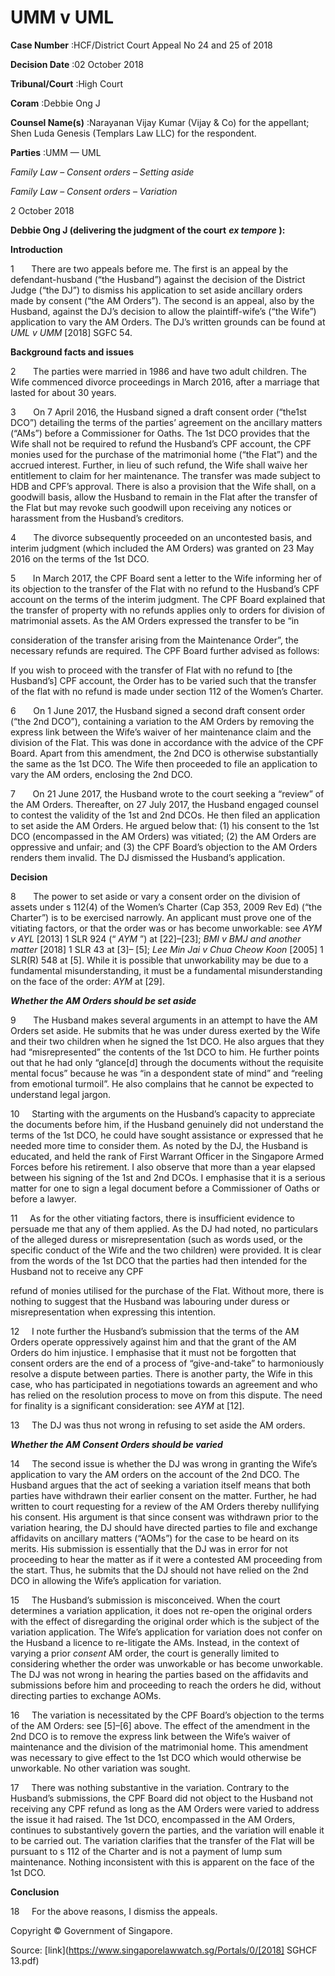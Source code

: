# UMM v UML 



**Case Number** :HCF/District Court Appeal No 24 and 25 of 2018 

**Decision Date** :02 October 2018 

**Tribunal/Court** :High Court 

**Coram** :Debbie Ong J 

**Counsel Name(s)** :Narayanan Vijay Kumar (Vijay & Co) for the appellant; Shen Luda Genesis (Templars Law LLC) for the respondent. 

**Parties** :UMM — UML 

_Family Law_ – _Consent orders_ – _Setting aside_ 

_Family Law_ – _Consent orders_ – _Variation_ 

2 October 2018 

**Debbie Ong J (delivering the judgment of the court** **_ex tempore_** **):** 

**Introduction** 

1       There are two appeals before me. The first is an appeal by the defendant-husband (“the Husband”) against the decision of the District Judge (“the DJ”) to dismiss his application to set aside ancillary orders made by consent (“the AM Orders”). The second is an appeal, also by the Husband, against the DJ’s decision to allow the plaintiff-wife’s (“the Wife”) application to vary the AM Orders. The DJ’s written grounds can be found at _UML v UMM_ [2018] SGFC 54. 

**Background facts and issues** 

2       The parties were married in 1986 and have two adult children. The Wife commenced divorce proceedings in March 2016, after a marriage that lasted for about 30 years. 

3       On 7 April 2016, the Husband signed a draft consent order (“the1st DCO”) detailing the terms of the parties’ agreement on the ancillary matters (“AMs”) before a Commissioner for Oaths. The 1st DCO provides that the Wife shall not be required to refund the Husband’s CPF account, the CPF monies used for the purchase of the matrimonial home (“the Flat”) and the accrued interest. Further, in lieu of such refund, the Wife shall waive her entitlement to claim for her maintenance. The transfer was made subject to HDB and CPF’s approval. There is also a provision that the Wife shall, on a goodwill basis, allow the Husband to remain in the Flat after the transfer of the Flat but may revoke such goodwill upon receiving any notices or harassment from the Husband’s creditors. 

4       The divorce subsequently proceeded on an uncontested basis, and interim judgment (which included the AM Orders) was granted on 23 May 2016 on the terms of the 1st DCO. 

5       In March 2017, the CPF Board sent a letter to the Wife informing her of its objection to the transfer of the Flat with no refund to the Husband’s CPF account on the terms of the interim judgment. The CPF Board explained that the transfer of property with no refunds applies only to orders for division of matrimonial assets. As the AM Orders expressed the transfer to be “in 


consideration of the transfer arising from the Maintenance Order”, the necessary refunds are required. The CPF Board further advised as follows: 

 If you wish to proceed with the transfer of Flat with no refund to [the Husband’s] CPF account, the Order has to be varied such that the transfer of the flat with no refund is made under section 112 of the Women’s Charter. 

6       On 1 June 2017, the Husband signed a second draft consent order (“the 2nd DCO”), containing a variation to the AM Orders by removing the express link between the Wife’s waiver of her maintenance claim and the division of the Flat. This was done in accordance with the advice of the CPF Board. Apart from this amendment, the 2nd DCO is otherwise substantially the same as the 1st DCO. The Wife then proceeded to file an application to vary the AM orders, enclosing the 2nd DCO. 

7       On 21 June 2017, the Husband wrote to the court seeking a “review” of the AM Orders. Thereafter, on 27 July 2017, the Husband engaged counsel to contest the validity of the 1st and 2nd DCOs. He then filed an application to set aside the AM Orders. He argued below that: (1) his consent to the 1st DCO (encompassed in the AM Orders) was vitiated; (2) the AM Orders are oppressive and unfair; and (3) the CPF Board’s objection to the AM Orders renders them invalid. The DJ dismissed the Husband’s application. 

**Decision** 

8       The power to set aside or vary a consent order on the division of assets under s 112(4) of the Women’s Charter (Cap 353, 2009 Rev Ed) (“the Charter”) is to be exercised narrowly. An applicant must prove one of the vitiating factors, or that the order was or has become unworkable: see _AYM v AYL_ <span class="citation">[2013] 1 SLR 924</span> (“ _AYM_ ”) at [22]–[23]; _BMI v BMJ and another matter_ <span class="citation">[2018] 1 SLR 43</span> at [3]– [5]; _Lee Min Jai v Chua Cheow Koon_ <span class="citation">[2005] 1 SLR(R) 548</span> at [5]. While it is possible that unworkability may be due to a fundamental misunderstanding, it must be a fundamental misunderstanding on the face of the order: _AYM_ at [29]. 

**_Whether the AM Orders should be set aside_** 

9       The Husband makes several arguments in an attempt to have the AM Orders set aside. He submits that he was under duress exerted by the Wife and their two children when he signed the 1st DCO. He also argues that they had “misrepresented” the contents of the 1st DCO to him. He further points out that he had only “glance[d] through the documents without the requisite mental focus” because he was “in a despondent state of mind” and “reeling from emotional turmoil”. He also complains that he cannot be expected to understand legal jargon. 

10     Starting with the arguments on the Husband’s capacity to appreciate the documents before him, if the Husband genuinely did not understand the terms of the 1st DCO, he could have sought assistance or expressed that he needed more time to consider them. As noted by the DJ, the Husband is educated, and held the rank of First Warrant Officer in the Singapore Armed Forces before his retirement. I also observe that more than a year elapsed between his signing of the 1st and 2nd DCOs. I emphasise that it is a serious matter for one to sign a legal document before a Commissioner of Oaths or before a lawyer. 

11     As for the other vitiating factors, there is insufficient evidence to persuade me that any of them applied. As the DJ had noted, no particulars of the alleged duress or misrepresentation (such as words used, or the specific conduct of the Wife and the two children) were provided. It is clear from the words of the 1st DCO that the parties had then intended for the Husband not to receive any CPF 


refund of monies utilised for the purchase of the Flat. Without more, there is nothing to suggest that the Husband was labouring under duress or misrepresentation when expressing this intention. 

12     I note further the Husband’s submission that the terms of the AM Orders operate oppressively against him and that the grant of the AM Orders do him injustice. I emphasise that it must not be forgotten that consent orders are the end of a process of “give-and-take” to harmoniously resolve a dispute between parties. There is another party, the Wife in this case, who has participated in negotiations towards an agreement and who has relied on the resolution process to move on from this dispute. The need for finality is a significant consideration: see _AYM_ at [12]. 

13     The DJ was thus not wrong in refusing to set aside the AM orders. 

**_Whether the AM Consent Orders should be varied_** 

14     The second issue is whether the DJ was wrong in granting the Wife’s application to vary the AM orders on the account of the 2nd DCO. The Husband argues that the act of seeking a variation itself means that both parties have withdrawn their earlier consent on the matter. Further, he had written to court requesting for a review of the AM Orders thereby nullifying his consent. His argument is that since consent was withdrawn prior to the variation hearing, the DJ should have directed parties to file and exchange affidavits on ancillary matters (“AOMs”) for the case to be heard on its merits. His submission is essentially that the DJ was in error for not proceeding to hear the matter as if it were a contested AM proceeding from the start. Thus, he submits that the DJ should not have relied on the 2nd DCO in allowing the Wife’s application for variation. 

15     The Husband’s submission is misconceived. When the court determines a variation application, it does not re-open the original orders with the effect of disregarding the original order which is the subject of the variation application. The Wife’s application for variation does not confer on the Husband a licence to re-litigate the AMs. Instead, in the context of varying a prior _consent_ AM order, the court is generally limited to considering whether the order was unworkable or has become unworkable. The DJ was not wrong in hearing the parties based on the affidavits and submissions before him and proceeding to reach the orders he did, without directing parties to exchange AOMs. 

16     The variation is necessitated by the CPF Board’s objection to the terms of the AM Orders: see [5]–[6] above. The effect of the amendment in the 2nd DCO is to remove the express link between the Wife’s waiver of maintenance and the division of the matrimonial home. This amendment was necessary to give effect to the 1st DCO which would otherwise be unworkable. No other variation was sought. 

17     There was nothing substantive in the variation. Contrary to the Husband’s submissions, the CPF Board did not object to the Husband not receiving any CPF refund as long as the AM Orders were varied to address the issue it had raised. The 1st DCO, encompassed in the AM Orders, continues to substantively govern the parties, and the variation will enable it to be carried out. The variation clarifies that the transfer of the Flat will be pursuant to s 112 of the Charter and is not a payment of lump sum maintenance. Nothing inconsistent with this is apparent on the face of the 1st DCO. 

**Conclusion** 

18     For the above reasons, I dismiss the appeals. 

 Copyright © Government of Singapore. 


Source: [link](https://www.singaporelawwatch.sg/Portals/0/[2018] SGHCF 13.pdf)
